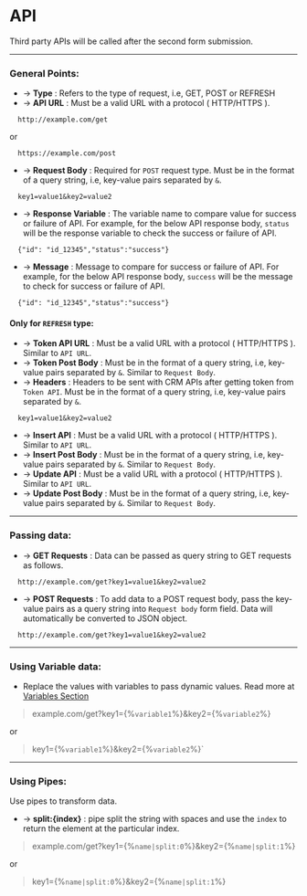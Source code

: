 # API

Third party APIs will be called after the second form submission.

___

### General Points:
- &rarr; **Type** : Refers to the type of request, i.e, GET, POST or REFRESH
- &rarr; **API URL** : Must be a valid URL with a protocol ( HTTP/HTTPS ).
```
  http://example.com/get 
```
or
```
  https://example.com/post
```
- &rarr; **Request Body** : Required for `POST` request type. Must be in the format of a query string, i.e, key-value pairs separated by `&`.
```
  key1=value1&key2=value2 
```
- &rarr; **Response Variable** : The variable name to compare value for success or failure of API. For example, for the below API response body, `status` will be the response variable to check the success or failure of API.
```
  {"id": "id_12345","status":"success"} 
```
- &rarr; **Message** : Message to compare for success or failure of API. For example, for the below API response body, `success` will be the message to check for success or failure of API.
```
  {"id": "id_12345","status":"success"} 
```
#### Only for `REFRESH` type:

- &rarr; **Token API URL** : Must be a valid URL with a protocol ( HTTP/HTTPS ). Similar to `API URL`.
- &rarr; **Token Post Body** : Must be in the format of a query string, i.e, key-value pairs separated by `&`. Similar to `Request Body`.
- &rarr; **Headers** : Headers to be sent with CRM APIs after getting token from `Token API`. Must be in the format of a query string, i.e, key-value pairs separated by `&`.
```
  key1=value1&key2=value2 
```
- &rarr; **Insert API** : Must be a valid URL with a protocol ( HTTP/HTTPS ). Similar to `API URL`.
- &rarr; **Insert Post Body** : Must be in the format of a query string, i.e, key-value pairs separated by `&`. Similar to `Request Body`.
- &rarr; **Update API** : Must be a valid URL with a protocol ( HTTP/HTTPS ). Similar to `API URL`.
- &rarr; **Update Post Body** : Must be in the format of a query string, i.e, key-value pairs separated by `&`. Similar to `Request Body`.

___

### Passing data:

- &rarr; **GET Requests** : Data can be passed as query string to GET requests as follows.
```
  http://example.com/get?key1=value1&key2=value2 
```
- &rarr; **POST Requests** : To add data to a POST request body, pass the key-value pairs as a query string into `Request body` form field. Data will automatically be converted to JSON object.
```
  http://example.com/get?key1=value1&key2=value2 
```
___

### Using Variable data:

- Replace the values with variables to pass dynamic values. Read more at [Variables Section](variables.md)

> example.com/get?key1={&#37;`variable1`&#37;}&key2={&#37;`variable2`&#37;}

or

> key1={&#37;`variable1`&#37;}&key2={&#37;`variable2`&#37;}`
  
___

### Using Pipes:

Use pipes to transform data.

- &rarr; **split:{index}** : pipe split the string with spaces and use the `index` to return the element at the particular index.


> example.com/get?key1={&#37;`name|split:0`&#37;}&key2={&#37;`name|split:1`&#37;} 


or

> key1={&#37;`name|split:0`&#37;}&key2={&#37;`name|split:1`&#37;} 






































